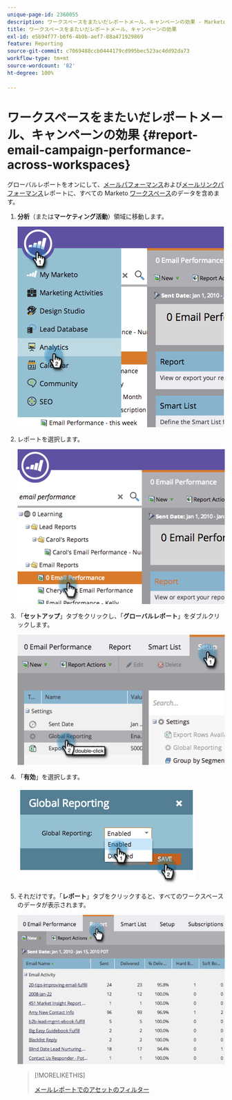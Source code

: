 ```yaml
---
unique-page-id: 2360055
description: ワークスペースをまたいだレポートメール、キャンペーンの効果 - Marketo ドキュメント - 製品ドキュメント
title: ワークスペースをまたいだレポートメール、キャンペーンの効果
exl-id: e5b94f77-b6f6-4b9b-aef7-88a471929869
feature: Reporting
source-git-commit: c7069488ccb0444179cd995bec523ac4dd92da73
workflow-type: tm+mt
source-wordcount: '82'
ht-degree: 100%

---
```


# ワークスペースをまたいだレポートメール、キャンペーンの効果 {#report-email-campaign-performance-across-workspaces}

グローバルレポートをオンにして、[メールパフォーマンス](/help/marketo/product-docs/email-marketing/email-programs/email-program-data/email-performance-report.md)および[メールリンクパフォーマンス](/help/marketo/product-docs/email-marketing/email-programs/email-program-data/email-link-performance-report.md)レポートに、すべての Marketo [ワークスペース](/help/marketo/product-docs/administration/workspaces-and-person-partitions/create-a-new-workspace.md)のデータを含めます。

1. **分析**（または&#x200B;**マーケティング活動**）領域に移動します。

   ![](assets/image2014-9-16-16-3a4-3a46.png)

1. レポートを選択します。

   ![](assets/image2014-9-16-16-3a4-3a51.png)

1. 「**セットアップ**」タブをクリックし、「**グローバルレポート**」をダブルクリックします。

   ![](assets/image2014-9-16-16-3a4-3a58.png)

1. 「**有効**」を選択します。

   ![](assets/image2014-9-16-16-3a5-3a4.png)

1. それだけです。「**レポート**」タブをクリックすると、すべてのワークスペースのデータが表示されます。

   ![](assets/image2014-9-16-16-3a5-3a8.png)

   >[!MORELIKETHIS]
   >
   >[メールレポートでのアセットのフィルター](/help/marketo/product-docs/reporting/basic-reporting/report-activity/filter-assets-in-an-email-report.md)
